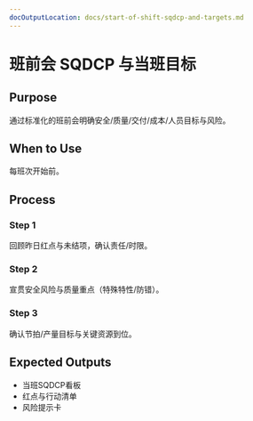 ```yaml
---
docOutputLocation: docs/start-of-shift-sqdcp-and-targets.md
---
```


# 班前会 SQDCP 与当班目标

## Purpose

通过标准化的班前会明确安全/质量/交付/成本/人员目标与风险。

## When to Use

每班次开始前。

## Process

### Step 1

回顾昨日红点与未结项，确认责任/时限。

### Step 2

宣贯安全风险与质量重点（特殊特性/防错）。

### Step 3

确认节拍/产量目标与关键资源到位。

## Expected Outputs

- 当班SQDCP看板
- 红点与行动清单
- 风险提示卡
